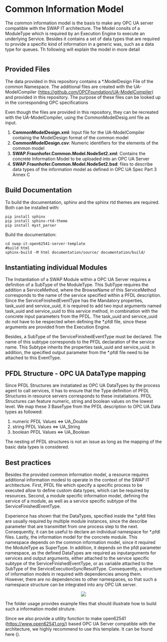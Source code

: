 # Common Information Model

The common information model is the basis to make any OPC UA server compatible with the SWAP IT architecture. The Model 
consits of a ModuleType which is required by an Execution Engine to execute an underlying Service. Besides it contains 
a set of data types that are required to provide a specific kind of information in a generic was, such as a data type for queues.
Th following will explain the model in more detail

<p align="center">
    <img src="documentation/source/images/ModuleType.PNG" alt="">
</p>


## Provided Files
The data provided in this repository contains a *.ModelDesign File of the common Namespace. The additional files are created with the UA-ModelCompiler 
(https://github.com/OPCFoundation/UA-ModelCompiler) and provided in this repository. The purpose of these files can be looked up in the corresponding 
OPC specifications

Even though the files are provided in this repository, they can be recreated  with the UA-ModelCompiler, using the CommonModelDesig.xml file as input. 
    
1. **CommonModelDesign.xml**: Input file for the UA-ModelCompiler containig the ModelDesign format of the common model
2. **CommonModelDesign.csv**: Numeric identifiers for the elements of the common model  
3. **SWAP.Fraunhofer.Common.Model.NodeSet2.xml**: Contains the concrete Information Model to be uploaded into an OPC UA Server
4. **SWAP.Fraunhofer.Common.Model.NodeSet2.bsd**: files to describe data types of the information model as defined in OPC UA Spec Part 3 Annex C


## Build Documentation
To build the documentation, sphinx and the sphinx rtd themes are required. Both can be installed with:

    pip install sphinx 
    pip install sphinx-rtd-theme
    pip install myst_parser

Build the documentation:

    cd swap-it-open62541-server-template
    #build html
    sphinx-build -M html documentation/source/ documentation/build/
    


## Instantiating individual Modules 

The Instantiation of a SWAP Module within a OPC UA Server requires a definition of a SubType of the ModuleType. This SubType requires the addition a ServiceMethod, 
where the BrowseName of this ServiceMethod corresponds to the name of the service specified within a PFDL description. Since the ServiceFinishedEventType has the Mandatory properties, task_uuid and service_uuid, it is required 
to add two input arguments named task_uuid and service_uuid to this service method, in combination with the concrete input parameters from the PFDL. 
The task_uuid and service_uuid do not have to be respected when defining the *.pfdl file, since these arguments are provided from the Execution Engine.

Besides, a SubType of the ServiceFinishedEventType must be declared. The name of this subtype corresponds to the PFDL declaration of the service name. 
This Subtype inherits the properties task_uuid and service_uuid. In addition, the specified output parameter from the *.pfdl file need to be attached 
to this EventType.

## PFDL Structure - OPC UA DataType mapping
Since PFDL Structures are instatiated as OPC UA DataTypes by the process agent to call services, it has to ensure that the Type definition of PFDL Structures
in resource servers corresponds to these instatiations. PFDL Structures can feature numeric, string and boolean values on the lowest level.
We map these 3 BaseType from the PFDL description to OPC UA Data types as followed:

1. numeric PFDL Values <=> UA_Double
2. string PFDL Values <=> UA_String
3. boolean PFDL Values <=> UA_Boolean


The nesting of PFDL structures is not an issue as long as the mapping of the basic data types is considered.

## Best practices

Besides the provided common information model, a resource requires additional information modesl to operate in the context of the SWAP IT architecture.
First, PFDL file which specify a specific process to be executed allow to define custom data types, which can be required by resources. 
Second, a module specific information model, defining the service of a module, as well as a service specific subtype of the ServiceFinishedEventType.

Experience has shown that the DataTypes, specified inside the *.pfdl files are usually required by multiple module instances, since the describe 
parameter that are transmittet from one process step to the next. Consequently, it can be useful to declare an individual namespace for *.pfdl files. 
Lastly, the information model for the concrete module. This namespace depends on the common information model, since it required the ModuleType as SuperType. 
In addition, it depends on the pfdl parameter namespace, as the defined DataTypes are required as inputarguments for services and output arguments, 
either attached to the service specific subtype of the ServiceFinishedEventType, or as variable attached to the SubType of the ServiceExecutionSyncResultType. Consequently,
a structure of information models in required with dependencies among them. However, there are no dependencies to other namespaces, so that such a namespace structure can be 
integrated into any OPC UA server.

<p align="center">
    <img src="documentation/source/images/img_1.png">
</p>


The folder usage provides example files that should illustrate how to build such a information model struture.

Since we also provide a utility function to make open62541 (https://www.open62541.org/) based OPC UA Server compatible with the architecture, 
we highly recommend to use this template. It can be found here ().


